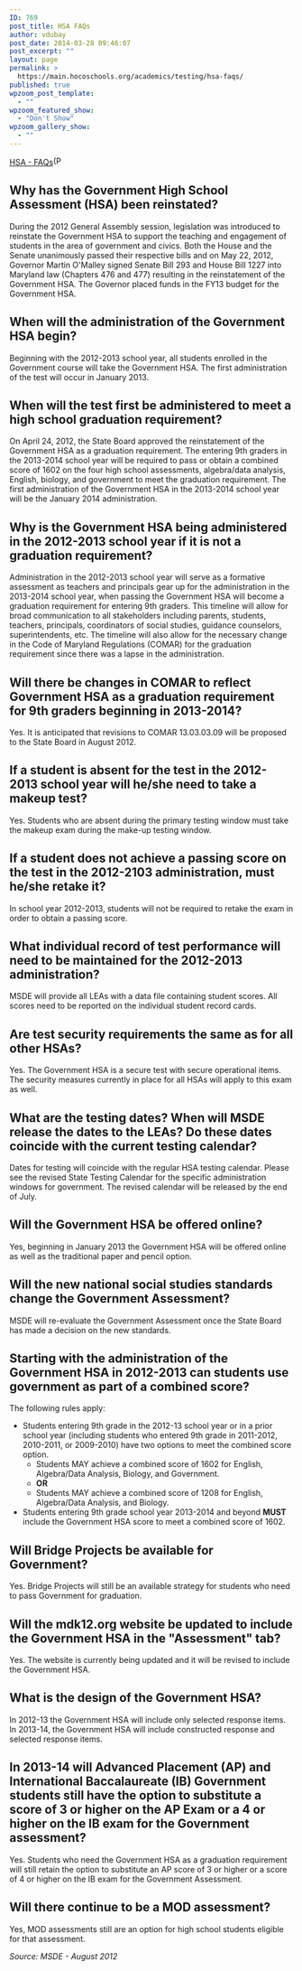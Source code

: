 ```yaml
---
ID: 769
post_title: HSA FAQs
author: vdubay
post_date: 2014-03-28 09:46:07
post_excerpt: ""
layout: page
permalink: >
  https://main.hocoschools.org/academics/testing/hsa-faqs/
published: true
wpzoom_post_template:
  - ""
wpzoom_featured_show:
  - "Don't Show"
wpzoom_gallery_show:
  - ""
---
```

<a href="/f/academics/hsa_faqs2012.pdf">HSA - FAQs</a><img alt="(PDF)" src="/f/images/bullet-pdf.gif" width="16" height="16" align="bottom" border="0" />

<h2>Why has the Government High School Assessment (HSA) been reinstated?</h2>

<p>During the 2012 General Assembly session, legislation was introduced to reinstate the Government HSA to support the teaching and engagement of students in the area of government and civics. Both the House and the Senate unanimously passed their respective bills and on May 22, 2012, Governor Martin O'Malley signed Senate Bill 293 and House Bill 1227 into Maryland law (Chapters 476 and 477) resulting in the reinstatement of the Government HSA. The Governor placed funds in the FY13 budget for the Government HSA.</p>

<h2>When will the administration of the Government HSA begin?</h2>

<p>Beginning with the 2012-2013 school year, all students enrolled in the Government course will take the Government HSA. The first administration of the test will occur in January 2013.</p>

<h2>When will the test first be administered to meet a high school graduation requirement?</h2>

<p>On April 24, 2012, the State Board approved the reinstatement of the Government HSA as a graduation requirement. The entering 9th graders in the 2013-2014 school year will be required to pass or obtain a combined score of 1602 on the four high school assessments, algebra/data analysis, English, biology, and government to meet the graduation requirement. The first administration of the Government HSA in the 2013-2014 school year will be the January 2014 administration.</p>

<h2>Why is the Government HSA being administered in the 2012-2013 school year if it is not a graduation requirement?</h2>

<p>Administration in the 2012-2013 school year will serve as a formative assessment as teachers and principals gear up for the administration in the 2013-2014 school year, when passing the Government HSA will become a graduation requirement for entering 9th graders. This timeline will allow for broad communication to all stakeholders including parents, students, teachers, principals, coordinators of social studies, guidance counselors, superintendents, etc. The timeline will also allow for the necessary change in the Code of Maryland Regulations (COMAR) for the graduation requirement since there was a lapse in the administration.</p>

<h2>Will there be changes in COMAR to reflect Government HSA as a graduation requirement for 9th graders beginning in 2013-2014? </h2>

<p>Yes. It is anticipated that revisions to COMAR 13.03.03.09 will be proposed to the State Board in August 2012.</p>

<h2>If a student is absent for the test in the 2012-2013 school year will he/she need to take a makeup test?</h2>

<p>Yes. Students who are absent during the primary testing window must take the makeup exam during the make-up testing window.</p>

<h2>If a student does not achieve a passing score on the test in the 2012-2103 administration, must he/she retake it?</h2>

<p>In school year 2012-2013, students will not be required to retake the exam in order to obtain a passing score.</p>

<h2>What individual record of test performance will need to be maintained for the 2012-2013 administration?</h2>

<p>MSDE will provide all LEAs with a data file containing student scores. All scores need to be reported on the individual student record cards.</p>

<h2>Are test security requirements the same as for all other HSAs?</h2>

<p>Yes. The Government HSA is a secure test with secure operational items. The security measures currently in place for all HSAs will apply to this exam as well.</p>

<h2>What are the testing dates? When will MSDE release the dates to the LEAs? Do these dates coincide with the current testing calendar?</h2>

<p>Dates for testing will coincide with the regular HSA testing calendar. Please see the revised State Testing Calendar for the specific administration windows for government. The revised calendar will be released by the end of July.</p>

<h2>Will the Government HSA be offered online?</h2>

<p>Yes, beginning in January 2013 the Government HSA will be offered online as well as the traditional paper and pencil option.</p>

<h2>Will the new national social studies standards change the Government Assessment?</h2>

<p>MSDE will re-evaluate the Government Assessment once the State Board has made a decision on the new standards.</p>

<h2>Starting with the administration of the Government HSA in 2012-2013 can students use government as part of a combined score? </h2>

<p>The following rules apply:</p>
<ul>
  <li>Students entering 9th grade in the 2012-13 school year or in a prior school year (including students who entered 9th grade in 2011-2012, 2010-2011, or 2009-2010) have two options to meet the combined score option.
<ul>
  <li>Students MAY achieve a combined score of 1602 for English, Algebra/Data Analysis, Biology, and Government.</li>
  <li><strong>OR</strong></li>
  <li>Students MAY achieve a combined score of 1208 for English, Algebra/Data Analysis, and Biology.</li>
</ul>
</li>
  <li>Students entering 9th grade school year 2013-2014 and beyond <strong>MUST</strong> include the Government HSA score to meet a combined score of 1602.</li>
</ul>

<h2>Will Bridge Projects be available for Government?</h2>

<p>Yes. Bridge Projects will still be an available strategy for students who need to pass Government for graduation.</p>

<h2>Will the mdk12.org website be updated to include the Government HSA in the "Assessment" tab?</h2>

<p>Yes. The website is currently being updated and it will be revised to include the Government HSA.</p>

<h2>What is the design of the Government HSA?</h2>

<p>In 2012-13 the Government HSA will include only selected response items. In 2013-14, the Government HSA will include constructed response and selected response items.</p>

<h2>In 2013-14 will Advanced Placement (AP) and International Baccalaureate (IB) Government students still have the option to substitute a score of 3 or higher on the AP Exam or a 4 or higher on the IB exam for the Government assessment?</h2>

<p>Yes. Students who need the Government HSA as a graduation requirement will still retain the option to substitute an AP score of 3 or higher or a score of 4 or higher on the IB exam for the Government Assessment.</p>

<h2>Will there continue to be a MOD assessment?</h2>

<p>Yes, MOD assessments still are an option for high school students eligible for that assessment.</p>

<p><em>Source: MSDE - August 2012</em></p>